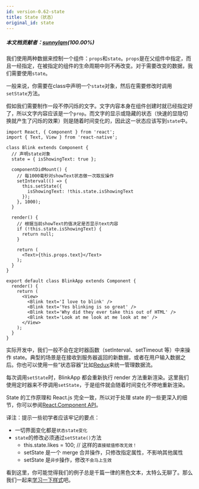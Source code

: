 ```yaml
---
id: version-0.62-state
title: State（状态）
original_id: state
---
```


##### 本文档贡献者：[sunnylqm](https://github.com/search?q=sunnylqm%40qq.com+in%3Aemail&type=Users)(100.00%)

我们使用两种数据来控制一个组件：`props`和`state`。`props`是在父组件中指定，而且一经指定，在被指定的组件的生命周期中则不再改变。对于需要改变的数据，我们需要使用`state`。

一般来说，你需要在class中声明一个`state`对象，然后在需要修改时调用`setState`方法。

假如我们需要制作一段不停闪烁的文字。文字内容本身在组件创建时就已经指定好了，所以文字内容应该是一个`prop`。而文字的显示或隐藏的状态（快速的显隐切换就产生了闪烁的效果）则是随着时间变化的，因此这一状态应该写到`state`中。

```ReactNativeWebPlayer
import React, { Component } from 'react';
import { Text, View } from 'react-native';

class Blink extends Component {
  // 声明state对象
  state = { isShowingText: true };
  
  componentDidMount() {
    // 每1000毫秒对showText状态做一次取反操作
    setInterval(() => {
      this.setState({
        isShowingText: !this.state.isShowingText
      });
    }, 1000);
  }

  render() {
    // 根据当前showText的值决定是否显示text内容
    if (!this.state.isShowingText) {
      return null;
    }

    return (
      <Text>{this.props.text}</Text>
    );
  }
}

export default class BlinkApp extends Component {
  render() {
    return (
      <View>
        <Blink text='I love to blink' />
        <Blink text='Yes blinking is so great' />
        <Blink text='Why did they ever take this out of HTML' />
        <Blink text='Look at me look at me look at me' />
      </View>
    );
  }
}
```

实际开发中，我们一般不会在定时器函数（setInterval、setTimeout 等）中来操作 state。典型的场景是在接收到服务器返回的新数据，或者在用户输入数据之后。你也可以使用一些“状态容器”比如[Redux](http://redux.js.org/index.html)来统一管理数据流。

每次调用`setState`时，BlinkApp 都会重新执行 render 方法重新渲染。这里我们使用定时器来不停调用`setState`，于是组件就会随着时间变化不停地重新渲染。

State 的工作原理和 React.js 完全一致，所以对于处理 state 的一些更深入的细节，你可以参阅[React.Component API](https://reactjs.org/docs/react-component.html#setstate)。

译注：提示一些初学者应该牢记的要点：

- 一切界面变化都是`状态state变化`
- `state`的修改必须通过`setState()`方法
  - this.state.likes = 100; // 这样的`直接赋值修改无效！`
  - setState 是一个 merge 合并操作，只修改指定属性，不影响其他属性
  - setState 是`异步`操作，修改`不会马上生效`

看到这里，你可能觉得我们的例子总是千篇一律的黑色文本，太特么无聊了。那么我们一起来[学习一下样式](style.md)吧。

